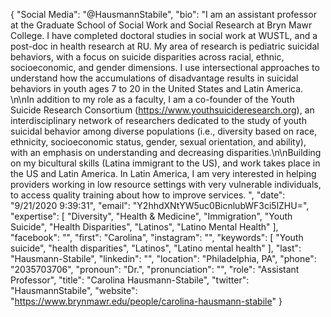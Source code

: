 {
  "Social Media": "@HausmannStabile",
  "bio": "I am an assistant professor at the Graduate School of Social Work and Social Research at Bryn Mawr College. I have completed doctoral studies in social work at WUSTL, and a post-doc in health research at RU. My area of research is pediatric suicidal behaviors, with a focus on suicide disparities across racial, ethnic, socioeconomic, and gender dimensions. I use intersectional approaches to understand how the accumulations of disadvantage results in suicidal behaviors in youth ages 7 to 20 in the United States and Latin America. \n\nIn addition to my role as a faculty, I am a co-founder of the Youth Suicide Research Consortium (https://www.youthsuicideresearch.org), an interdisciplinary network of researchers dedicated to the study of youth suicidal behavior among diverse populations (i.e., diversity based on race, ethnicity, socioeconomic status, gender, sexual orientation, and ability), with an emphasis on understanding and decreasing disparities.\n\nBuilding on my bicultural skills (Latina immigrant to the US), and work takes place in the US and Latin America. In Latin America, I am very interested in helping providers working in low resource settings with very vulnerable individuals, to access quality training about how to improve services.   ",
  "date": "9/21/2020 9:39:31",
  "email": "Y2hhdXNtYW5uc0BicnlubWF3ci5lZHU=",
  "expertise": [
    "Diversity",
    "Health & Medicine",
    "Immigration",
    "Youth Suicide",
    "Health Disparities",
    "Latinos",
    "Latino Mental Health"
  ],
  "facebook": "",
  "first": "Carolina",
  "instagram": "",
  "keywords": [
    "Youth suicide",
    "health disparities",
    "Latinos",
    "Latino mental health"
  ],
  "last": "Hausmann-Stabile",
  "linkedin": "",
  "location": "Philadelphia, PA",
  "phone": "2035703706",
  "pronoun": "Dr.",
  "pronunciation": "",
  "role": "Assistant Professor",
  "title": "Carolina Hausmann-Stabile",
  "twitter": "HausmannStabile",
  "website": "https://www.brynmawr.edu/people/carolina-hausmann-stabile"
}

